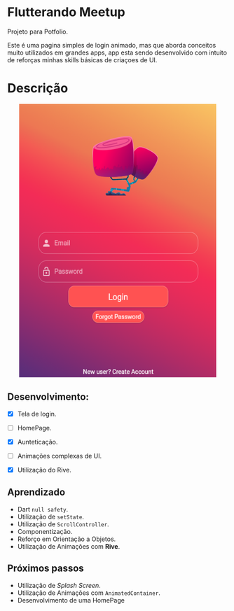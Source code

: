 # Flutterando Meetup

Projeto para Potfolio.

Este é uma pagina simples de login animado, mas que aborda conceitos muito utilizados em grandes apps,
app esta sendo desenvolvido com intuito de reforças minhas skills básicas de criaçoes de UI.

# Descrição

 <p align="center">
 <img  width="450" height="625" src="assets/readme/loginscreen.png">
<p/>

 ## Desenvolvimento:
 - [x] Tela de login.
 - [ ] HomePage.
 - [x] Aunteticação.
 - [ ] Animações complexas de UI.
 - [x] Utilização do Rive.

 
 ## Aprendizado
* Dart `null safety`. 
* Utilização de `setState`.
* Utilização de `ScrollController`.
* Componentização.
* Reforço em Orientação a Objetos.
* Utilização de Animações com **Rive**.

 ## Próximos passos

* Utilização de *Splash Screen*.
* Utilização de Animações com `AnimatedContainer`.
* Desenvolvimento de uma HomePage 
